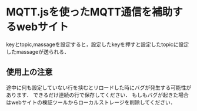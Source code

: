 # MQTT.jsを使ったMQTT通信を補助するwebサイト

keyとtopic,massageを設定すると，設定したkeyを押すと設定したtopicに設定したmassageが送られる．

## 使用上の注意

途中に何も設定していない行を挟むとリロードした時にバグが発生する可能性があります．
できるだけ連続の行で保存してください．
もしもバグが起きた場合はwebサイトの検証ツールからローカルストレージを削除してください．
